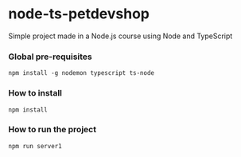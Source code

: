 # node-ts-petdevshop
Simple project made in a Node.js course using Node and TypeScript

### Global pre-requisites
`npm install -g nodemon typescript ts-node`

### How to install
`npm install`

### How to run the project
`npm run server1`
